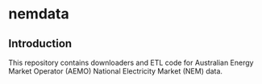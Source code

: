 nemdata
=====================

## Introduction

This repository contains downloaders and ETL code for Australian Energy Market Operator (AEMO) National Electricity Market (NEM) data.

